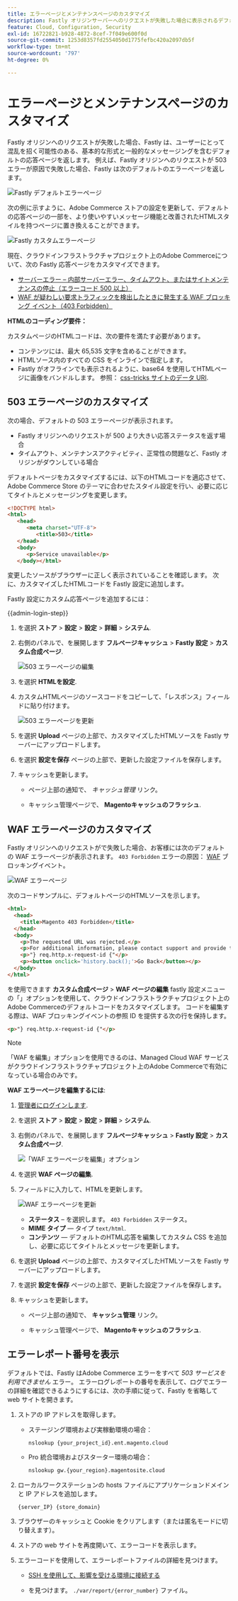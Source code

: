```yaml
---
title: エラーページとメンテナンスページのカスタマイズ
description: Fastly オリジンサーバーへのリクエストが失敗した場合に表示されるデフォルトのエラーページをカスタマイズする方法を説明します。
feature: Cloud, Configuration, Security
exl-id: 16722821-b928-4872-8cef-7f049e600f0d
source-git-commit: 1253d8357fd2554050d1775fefbc420a2097db5f
workflow-type: tm+mt
source-wordcount: '797'
ht-degree: 0%

---
```


# エラーページとメンテナンスページのカスタマイズ

Fastly オリジンへのリクエストが失敗した場合、Fastly は、ユーザーにとって混乱を招く可能性のある、基本的な形式と一般的なメッセージングを含むデフォルトの応答ページを返します。 例えば、Fastly オリジンへのリクエストが 503 エラーが原因で失敗した場合、Fastly は次のデフォルトのエラーページを返します。

![Fastly デフォルトエラーページ](../../assets/cdn/fastly-503-example.png)

次の例に示すように、Adobe Commerce ストアの設定を更新して、デフォルトの応答ページの一部を、より使いやすいメッセージ機能と改善されたHTMLスタイルを持つページに置き換えることができます。

![Fastly カスタムエラーページ](../../assets/cdn/fastly-new-error-page.png)

現在、クラウドインフラストラクチャプロジェクト上のAdobe Commerceについて、次の Fastly 応答ページをカスタマイズできます。

- [サーバーエラー – 内部サーバーエラー、タイムアウト、またはサイトメンテナンスの停止（エラーコード 500 以上）](#customize-the-503-error-page)
- [WAF が疑わしい要求トラフィックを検出したときに発生する WAF ブロッキング イベント（403 Forbidden）](#customize-the-waf-error-page)

**HTMLのコーディング要件：**

カスタムページのHTMLコードは、次の要件を満たす必要があります。

- コンテンツには、最大 65,535 文字を含めることができます。
- HTMLソース内のすべての CSS をインラインで指定します。
- Fastly がオフラインでも表示されるように、base64 を使用してHTMLページに画像をバンドルします。 参照： [css-tricks サイトのデータ URI](https://css-tricks.com/data-uris/).

## 503 エラーページのカスタマイズ

次の場合、デフォルトの 503 エラーページが表示されます。

- Fastly オリジンへのリクエストが 500 より大きい応答ステータスを返す場合
- タイムアウト、メンテナンスアクティビティ、正常性の問題など、Fastly オリジンがダウンしている場合

デフォルトページをカスタマイズするには、以下のHTMLコードを適応させて、Adobe Commerce Store のテーマに合わせたスタイル設定を行い、必要に応じてタイトルとメッセージングを変更します。

```html
<!DOCTYPE html>
<html>
   <head>
      <meta charset="UTF-8">
         <title>503</title>
   </head>
   <body>
      <p>Service unavailable</p>
   </body></html>
```

変更したソースがブラウザーに正しく表示されていることを確認します。 次に、カスタマイズしたHTMLコードを Fastly 設定に追加します。

Fastly 設定にカスタム応答ページを追加するには：

{{admin-login-step}}

1. を選択 **ストア** > **設定** > **設定** > **詳細** > **システム**.

1. 右側のパネルで、を展開します **フルページキャッシュ** > **Fastly 設定** > **カスタム合成ページ**.

   ![503 エラーページの編集](../../assets/cdn/fastly-custom-synthetic-pages-edit-html.png)

1. を選択 **HTMLを設定**.

1. カスタムHTMLページのソースコードをコピーして、「レスポンス」フィールドに貼り付けます。

   ![503 エラーページを更新](../../assets/cdn/fastly-customize-503-response.png)

1. を選択 **Upload** ページの上部で、カスタマイズしたHTMLソースを Fastly サーバーにアップロードします。

1. を選択 **設定を保存** ページの上部で、更新した設定ファイルを保存します。

1. キャッシュを更新します。

   - ページ上部の通知で、 *キャッシュ管理* リンク。

   - キャッシュ管理ページで、 **Magentoキャッシュのフラッシュ**.

## WAF エラーページのカスタマイズ

Fastly オリジンへのリクエストがで失敗した場合、お客様には次のデフォルトの WAF エラーページが表示されます。 `403 Forbidden` エラーの原因： [WAF](fastly-waf-service.md) ブロッキングイベント。

![WAF エラーページ](../../assets/cdn/fastly-waf-403-error.png)

次のコードサンプルに、デフォルトページのHTMLソースを示します。

```html
<html>
  <head>
    <title>Magento 403 Forbidden</title>
  </head>
  <body>
    <p>The requested URL was rejected.</p>
    <p>For additional information, please contact support and provide this reference ID:</p>
    <p>"} req.http.x-request-id {"</p>
    <p><button onclick='history.back();'>Go Back</button></p>
  </body>
</html>
```

を使用できます **カスタム合成ページ** > **WAF ページの編集** fastly 設定メニューの「」オプションを使用して、クラウドインフラストラクチャプロジェクト上のAdobe Commerceのデフォルトコードをカスタマイズします。 コードを編集する際は、WAF ブロッキングイベントの参照 ID を提供する次の行を保持します。

```html
<p>"} req.http.x-request-id {"</p>
```

>[!NOTE]
>
>「WAF を編集」オプションを使用できるのは、Managed Cloud WAF サービスがクラウドインフラストラクチャプロジェクト上のAdobe Commerceで有効になっている場合のみです。

**WAF エラーページを編集するには**:

1. [管理者にログインします](../../get-started/onboarding.md#access-your-admin-panel).

1. を選択 **ストア** > **設定** > **設定** > **詳細** > **システム**.

1. 右側のパネルで、を展開します **フルページキャッシュ** > **Fastly 設定** > **カスタム合成ページ**.

   ![「WAF エラーページを編集」オプション](../../assets/cdn/fastly-custom-synthetic-pages-edit-waf.png)

1. を選択 **WAF ページの編集**.

1. フィールドに入力して、HTMLを更新します。

   ![WAF エラーページを更新](../../assets/cdn/fastly-edit-waf-html.png)

   - **ステータス**  – を選択します。 `403 Forbidden` ステータス。
   - **MIME タイプ** — タイプ `text/html`.
   - **コンテンツ** — デフォルトのHTML応答を編集してカスタム CSS を追加し、必要に応じてタイトルとメッセージを更新します。

1. を選択 **Upload** ページの上部で、カスタマイズしたHTMLソースを Fastly サーバーにアップロードします。

1. を選択 **設定を保存** ページの上部で、更新した設定ファイルを保存します。

1. キャッシュを更新します。

   - ページ上部の通知で、 **キャッシュ管理** リンク。

   - キャッシュ管理ページで、 **Magentoキャッシュのフラッシュ**.

## エラーレポート番号を表示

デフォルトでは、Fastly はAdobe Commerce エラーをすべて *503 サービスを利用できません* エラー。 エラーログレポートの番号を表示して、ログでエラーの詳細を確認できるようにするには、次の手順に従って、Fastly を省略して web サイトを開きます。

1. ストアの IP アドレスを取得します。

   - ステージング環境および実稼動環境の場合：

     ```bash
     nslookup {your_project_id}.ent.magento.cloud
     ```

   - Pro 統合環境およびスターター環境の場合：

     ```bash
     nslookup gw.{your_region}.magentosite.cloud
     ```

1. ローカルワークステーションの hosts ファイルにアプリケーションドメインと IP アドレスを追加します。

   ```text
   {server_IP} {store_domain}
   ```

1. ブラウザーのキャッシュと Cookie をクリアします（または匿名モードに切り替えます）。

1. ストアの web サイトを再度開いて、エラーコードを表示します。

1. エラーコードを使用して、エラーレポートファイルの詳細を見つけます。

   - [SSH を使用して、影響を受ける環境に接続する](../development/secure-connections.md#connect-to-a-remote-environment)

   - を見つけます。 `./var/report/{error_number}` ファイル。
